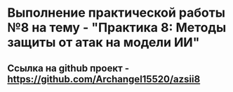 # Выполнение практической работы №8 на тему - "Практика 8: Методы защиты от атак на модели ИИ"

## Ссылка на github проект - https://github.com/Archangel15520/azsii8
